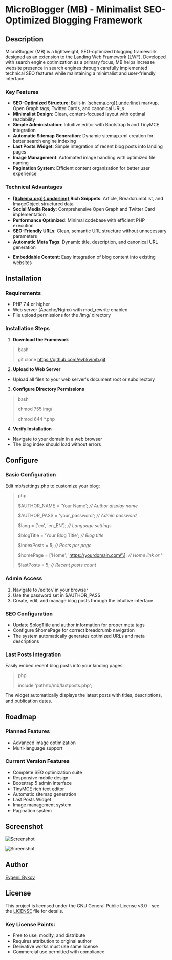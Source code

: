 # MicroBlogger (MB) - Minimalist SEO-Optimized Blogging Framework

## Description

MicroBlogger (MB) is a lightweight, SEO-optimized blogging framework designed as an extension to the Landing Web Framework (LWF). Developed with search engine optimization as a primary focus, MB helps increase website presence in search engines through carefully implemented technical SEO features while maintaining a minimalist and user-friendly interface.

### Key Features

* **SEO-Optimized Structure**: Built-in [[schema.org]{.underline}](https://schema.org/) markup, Open Graph tags, Twitter Cards, and canonical URLs
* **Minimalist Design**: Clean, content-focused layout with optimal readability
* **Simple Administration**: Intuitive editor with Bootstrap 5 and TinyMCE integration
* **Automatic Sitemap Generation**: Dynamic sitemap.xml creation for better search engine indexing
* **Last Posts Widget**: Simple integration of recent blog posts into landing pages
* **Image Management**: Automated image handling with optimized file naming
* **Pagination System**: Efficient content organization for better user experience

### Technical Advantages

* **[[Schema.org]{.underline}](https://schema.org/) Rich Snippets**: Article, BreadcrumbList, and ImageObject structured data
* **Social Media Ready**: Comprehensive Open Graph and Twitter Card implementation
* **Performance Optimized**: Minimal codebase with efficient PHP execution
* **SEO-Friendly URLs**: Clean, semantic URL structure without unnecessary parameters
* **Automatic Meta Tags**: Dynamic title, description, and canonical URL generation
- **Embeddable Content**: Easy integration of blog content into existing websites

## Installation

### Requirements

* PHP 7.4 or higher
* Web server (Apache/Nginx) with mod_rewrite enabled
* File upload permissions for the /img/ directory

### Installation Steps

1.  **Download the Framework**

> bash
>
> git clone https://github.com/evbkv/mb.git

2.  **Upload to Web Server**

* Upload all files to your web server\'s document root or subdirectory

3.  **Configure Directory Permissions**

> bash
>
> chmod 755 img/
>
> chmod 644 \*.php

4.  **Verify Installation**

* Navigate to your domain in a web browser
* The blog index should load without errors

## Configure

### Basic Configuration

Edit mb/settings.php to customize your blog:

> php
> 
> \$AUTHOR_NAME = \'Your Name\'; *// Author display name*
> 
> \$AUTHOR_PASS = \'your_password\'; *// Admin password*
> 
> \$lang = \[\'en\', \'en_EN\'\]; *// Language settings*
> 
> \$blogTitle = \'Your Blog Title\'; *// Blog title*
> 
> \$indexPosts = 5; *// Posts per page*
> 
> \$homePage = \[\'Home\', \'https://yourdomain.com\'\]; *// Home link or ''*
> 
> \$lastPosts = 5; *// Recent posts count*

### Admin Access

1. Navigate to /editor/ in your browser
2. Use the password set in \$AUTHOR_PASS
3. Create, edit, and manage blog posts through the intuitive interface

### SEO Configuration

* Update \$blogTitle and author information for proper meta tags
* Configure \$homePage for correct breadcrumb navigation
* The system automatically generates optimized URLs and meta descriptions

### Last Posts Integration

Easily embed recent blog posts into your landing pages:

> php
> 
> include 'path/to/mb/lastposts.php';

The widget automatically displays the latest posts with titles, descriptions, and publication dates.

## Roadmap

### Planned Features

* Advanced image optimization
* Multi-language support

### Current Version Features

* Complete SEO optimization suite
* Responsive mobile design
* Bootstrap 5 admin interface
* TinyMCE rich text editor
* Automatic sitemap generation
* Last Posts Widget
* Image management system
* Pagination system

## Screenshot

![Screenshot](screenshot1.png)

![Screenshot](screenshot2.png)

## Author

[Evgenii Bykov](https://github.com/evbkv)

## License

This project is licensed under the GNU General Public License v3.0 - see
the [LICENSE](https://github.com/evbkv/mb/LICENSE.txt) file for details.

### Key License Points:

* Free to use, modify, and distribute
* Requires attribution to original author
* Derivative works must use same license
* Commercial use permitted with compliance